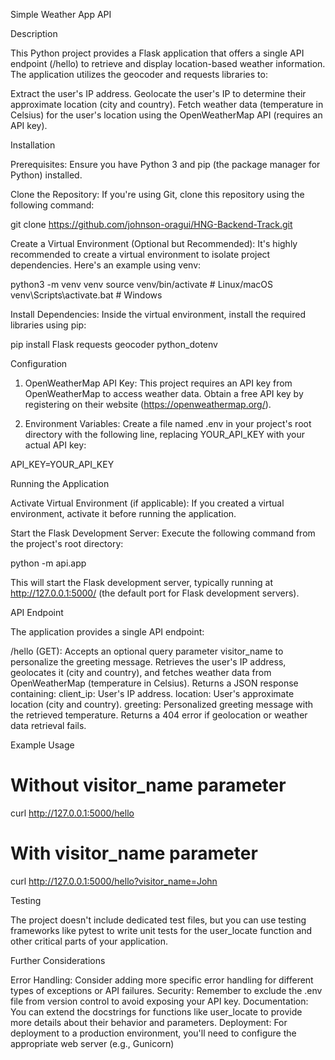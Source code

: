 Simple Weather App API

Description

This Python project provides a Flask application that offers a single API endpoint (/hello) to retrieve and display location-based weather information. The application utilizes the geocoder and requests libraries to:

Extract the user's IP address.
Geolocate the user's IP to determine their approximate location (city and country).
Fetch weather data (temperature in Celsius) for the user's location using the OpenWeatherMap API (requires an API key).

Installation

Prerequisites: Ensure you have Python 3 and pip (the package manager for Python) installed.

Clone the Repository: If you're using Git, clone this repository using the following command:

git clone https://github.com/johnson-oragui/HNG-Backend-Track.git

Create a Virtual Environment (Optional but Recommended): It's highly recommended to create a virtual environment to isolate project dependencies. Here's an example using venv:

python3 -m venv venv
source venv/bin/activate  # Linux/macOS
venv\Scripts\activate.bat  # Windows


Install Dependencies: Inside the virtual environment, install the required libraries using pip:

pip install Flask requests geocoder python_dotenv

Configuration

1. OpenWeatherMap API Key: This project requires an API key from OpenWeatherMap to access weather data. Obtain a free API key by registering on their website (https://openweathermap.org/).

2. Environment Variables: Create a file named .env in your project's root directory with the following line, replacing YOUR_API_KEY with your actual API key:

API_KEY=YOUR_API_KEY

Running the Application

Activate Virtual Environment (if applicable): If you created a virtual environment, activate it before running the application.

Start the Flask Development Server: Execute the following command from the project's root directory:

python -m api.app


This will start the Flask development server, typically running at http://127.0.0.1:5000/ (the default port for Flask development servers).

API Endpoint

The application provides a single API endpoint:

/hello (GET):
Accepts an optional query parameter visitor_name to personalize the greeting message.
Retrieves the user's IP address, geolocates it (city and country), and fetches weather data from OpenWeatherMap (temperature in Celsius).
Returns a JSON response containing:
client_ip: User's IP address.
location: User's approximate location (city and country).
greeting: Personalized greeting message with the retrieved temperature.
Returns a 404 error if geolocation or weather data retrieval fails.

Example Usage

# Without visitor_name parameter
curl http://127.0.0.1:5000/hello

# With visitor_name parameter
curl http://127.0.0.1:5000/hello?visitor_name=John

Testing

The project doesn't include dedicated test files, but you can use testing frameworks like pytest to write unit tests for the user_locate function and other critical parts of your application.

Further Considerations

Error Handling: Consider adding more specific error handling for different types of exceptions or API failures.
Security: Remember to exclude the .env file from version control to avoid exposing your API key.
Documentation: You can extend the docstrings for functions like user_locate to provide more details about their behavior and parameters.
Deployment: For deployment to a production environment, you'll need to configure the appropriate web server (e.g., Gunicorn)
